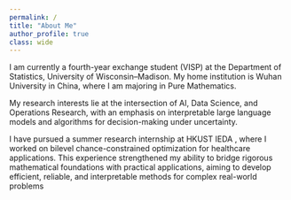 ```yaml
---
permalink: /
title: "About Me"
author_profile: true
class: wide
---
```


I am currently a fourth-year exchange student (VISP) at the Department of Statistics, University of Wisconsin–Madison. My home institution is Wuhan University in China, where I am majoring in Pure Mathematics.

My research interests lie at the intersection of AI, Data Science, and Operations Research, with an emphasis on interpretable large language models and algorithms for decision-making under uncertainty.

I have pursued a summer research internship at HKUST IEDA , where I worked on bilevel chance-constrained optimization for healthcare applications. This experience strengthened my ability to bridge rigorous mathematical foundations with practical applications, aiming to develop efficient, reliable, and interpretable methods for complex real-world problems
